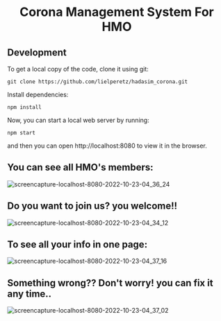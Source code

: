 <h1 align="center">
    Corona Management System For HMO
</h1>

## Development

To get a local copy of the code, clone it using git:

```
git clone https://github.com/lielperetz/hadasim_corona.git
```

Install dependencies:

```
npm install
```

Now, you can start a local web server by running:

```
npm start
```

and then you can open http://localhost:8080 to view it in the browser.



## You can see all HMO's members:

![screencapture-localhost-8080-2022-10-23-04_36_24](https://user-images.githubusercontent.com/94789780/197369108-c6b8eede-48d4-47fa-af64-a4826e5e7949.png)


## Do you want to join us? you welcome!!

![screencapture-localhost-8080-2022-10-23-04_34_12](https://user-images.githubusercontent.com/94789780/197369247-c9ab23ff-81ca-4e4c-9f4c-6abd87d9ec31.png)


## To see all your info in one page:

![screencapture-localhost-8080-2022-10-23-04_37_16](https://user-images.githubusercontent.com/94789780/197369296-519e131e-e636-4ea3-9f22-442daa806195.png)


## Something wrong?? Don't worry! you can fix it any time..

![screencapture-localhost-8080-2022-10-23-04_37_02](https://user-images.githubusercontent.com/94789780/197369277-e33cab63-0bd3-4495-8af2-4dc9b9fa2ec0.png)
